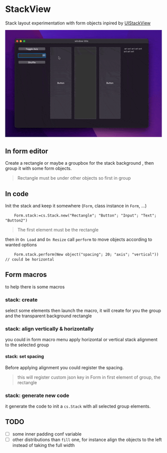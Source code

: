 # StackView

 Stack layout experimentation with form objects inpired by [UIStackView](https://developer.apple.com/documentation/uikit/uistackview)

![Screencast](Screencast.gif)

## In form editor

Create a rectangle or maybe a groupbox for the stack background , then group it with some form objects.

> Rectangle must be under other objects so first in group

## In code

Init the stack and keep it somewhere (`Form`, class instance in `Form`, ...)

```4d
	Form.stack:=cs.Stack.new("Rectangle"; "Button"; "Input"; "Text"; "Button2")
```
> The first element must be the rectangle

then in `On Load` and `On Resize` call `perform` to move objects according to wanted options

```4d
	Form.stack.perform(New object("spacing"; 20; "axis"; "vertical")) // could be horizontal
 ```

## Form macros

to help there is some macros

### stack: create

select some elements then launch the macro, it will create for you the group and the transparent background rectangle

### stack: align vertically & horizontally

you could in form macro menu apply horizontal or vertical stack alignment to the selected group

#### stack: set spacing

Before applying alignment you could register the spacing.

> this will register custom json key in Form in first element of group, the rectangle

### stack: generate new code

it generate the code to init a `cs.Stack` with all selected group elements.

## TODO

- [ ] some inner padding conf variable
- [ ] other distributions than `fill` one, for instance align the objects to the left instead of taking the full width
